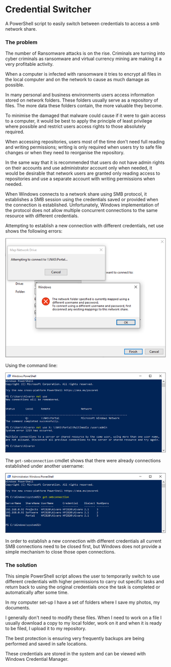 # Credential Switcher
A PowerShell script to easily switch between credentials to access a smb network share.



### The problem

The number of Ransomware attacks is on the rise. Criminals are turning into cyber criminals as ransomware and virtual currency mining are making it a very profitable activity.

When a computer is infected with ransomware it tries to encrypt all files in the local computer and on the network to cause as much damage as possible.

In many personal and business environments users access information stored on network folders. These folders usually serve as a repository of files. The more data these folders contain, the more valuable they become.

To minimise the damaged that malware could cause if it were to gain access to a computer, it would be best to apply the principle of least privilege where possible and restrict users access rights to those absolutely required.

When accessing repositories, users most of the time don't need full reading and writing permissions; writing is only required when users try to safe file changes or when they need to reorganise the repository.

In the same way that it is recommended that users do not have admin rights on their accounts and use administrator account only when needed, it would be desirable that network users are granted only reading access to repositories and use a separate account with writing permissions when needed.

When Windows connects to a network share using SMB protocol, it establishes a SMB session using the credentials saved or provided when the connection is established. Unfortunately, Windows implementation of the protocol does not allow multiple concurrent connections to the same resource with different credentials.

Attempting to establish a new connection with different credentials, net use shows the following errors:

![error 1219 w](https://raw.githubusercontent.com/aorgazf/credential-switcher/master/img/error%201219%20w.png)

Using the command line:

![error 1219](https://raw.githubusercontent.com/aorgazf/credential-switcher/master/img/error%201219.png)

The `get-smbconnection` cmdlet shows that there were already connections established under another username:

![get-smbconnection.png](https://raw.githubusercontent.com/aorgazf/credential-switcher/master/img/get-smbconnection.png)



In order to establish a new connection with different credentials all current SMB connections need to be closed first, but Windows does not provide a simple mechanism to close those open connections.



### The solution

This simple PowerShell script allows the user to temporarily switch to use different credentials with higher permissions to carry out specific tasks and return back to using the original credentials once the task is completed or automatically after some time.









In my computer set-up I have a set of folders where I save my photos, my documents.

I generally don't need to modify these files. When I need to work on a file I usually download a copy to my local folder, work on it and when it is ready to be filed, I upload it to my repository.



The best protection is ensuring very frequently backups are being performed and saved in safe locations.

These credentials are stored in the system and can be viewed with Windows Credential Manager.

